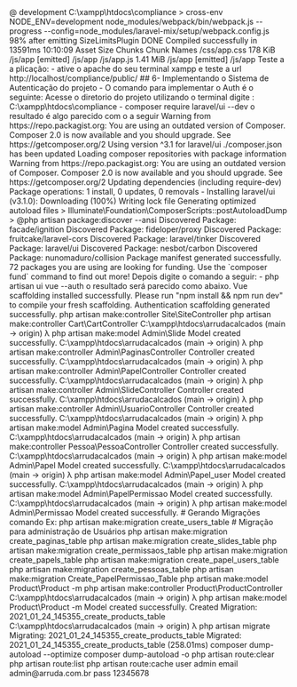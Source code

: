 <? php
## 1 - Ambiente de Desenvolvimento Atualizando/instalando o Laravel
- Instale o Composer
    https://getcomposer.org/download/

- Atualize/Instale o NOJE.JS
    https://nodejs.org/en/download/   instale a versão LTS equivalente ao seu sistema operacional.

- Faça o Download do Composer: # instale ou atualize.

- Baixe o cmder -  É um emulador de console

https://cmder.en.softonic.com/

- instale o vscode

    https://code.visualstudio.com/download

- instale o xampp

    https://www.apachefriends.org/pt_br/download.html

    (não ative o mysql do xampp)

- instale o Mysql 8x.
    https://www.mysql.com/downloads/

    durante o processo de instalação já ative o MySQL Workbench, Gerenciador de Banco de dados nativo do Mysql


## 2 - Instalando / atualizando o Laravel

  -  composer global require laravel/installer

λ php -v
PHP 7.4.8 (cli) (built: Jul  9 2020 11:30:39) ( ZTS Visual C++ 2017 x64 )
Copyright (c) The PHP Group
Zend Engine v3.4.0, Copyright (c) Zend Technologies
    with Xdebug v2.8.1, Copyright (c) 2002-2019, by Derick Rethans

## 3 -  Criando o projeto
Composer version 2.0.8 2020-12-03 17:20:38
PHP 7.4.8 (cli) (built: Jul  9 2020 11:30:39) ( ZTS Visual C++ 2017 x64 )

composer create-project laravel/laravel arrudacalcados

Application key set successfully.

## 4- Configurando o Banco de dados MSQL para o projeto

No seu SGBD crie o banco de dados

  - CREATE SCHEMA `arruda` DEFAULT CHARACTER SET utf8mb4 ;

## Utilize VsCode

adicione o local do diretório como workspace

C:\xampp\htdocs\arrudacalcados

- No diretorio do projeto criado no arquivo .env, atualize suas conexoes de banco de dados ex:

# .ENV

DB_CONNECTION=mysql
DB_HOST=127.0.0.1
DB_PORT=3306
DB_DATABASE=arruda
DB_USERNAME=root
DB_PASSWORD=mila


## 5- Demais configurações

## a) - Instalando o  NPM

utilize o terminal Cmander ou outro da preferência

    - mpm install
    se não funcionar digite:
    - npm install --global cross-env
    Em seguida execute novamente o comando.
    - npm install

    obs: Se mesmo assim não funcionar:
        Invoque o nmp a partir do prompt do DOS, como administrador, pelo Bash ou pelo powershell
        Com o comando CMD.exe para abrir um prompt inline do DOS, faça seu trabalho com nmp conforme descrito acima e use exit para sair do DOS.

         - npm install --global cross-env
        Em seguida execute novamente o comando.
        -  npm install
        se ao instalar tiver aviso de vulnerabilidade execute o comando :
        - npm audit fix

 ## b) Habilitando as configurações de CSS

    Execute o comando:

     -  npm run dev

    o resultado será algo parecido com isso a seguir.

> @ development C:\xampp\htdocs\compliance
> cross-env NODE_ENV=development node_modules/webpack/bin/webpack.js --progress --config=node_modules/laravel-mix/setup/webpack.config.js

98% after emitting SizeLimitsPlugin
 DONE  Compiled successfully in 13591ms                                                      10:10:09
       Asset      Size   Chunks             Chunk Names
/css/app.css   178 KiB  /js/app  [emitted]  /js/app
  /js/app.js  1.41 MiB  /js/app  [emitted]  /js/app

Teste a a plicação:
- ative o apache do seu terminal xampp e  teste a url

  http://localhost/compliance/public/

## 6- Implementando o Sistema de Autenticação do projeto

- O comando para implementar o Auth é o seguinte:
    Acesse o diretorio do projeto utilizando o terminal digite :
    C:\xampp\htdocs\compliance

    - composer require laravel/ui --dev

o resultado é algo parecido com o a seguir

Warning from https://repo.packagist.org: You are using an outdated version of Composer. Composer 2.0 is now available and you should upgrade. See https://getcomposer.org/2
Using version ^3.1 for laravel/ui
./composer.json has been updated
Loading composer repositories with package information
Warning from https://repo.packagist.org: You are using an outdated version of Composer. Composer 2.0 is now available and you should upgrade. See https://getcomposer.org/2
Updating dependencies (including require-dev)
Package operations: 1 install, 0 updates, 0 removals
  - Installing laravel/ui (v3.1.0): Downloading (100%)
Writing lock file
Generating optimized autoload files
> Illuminate\Foundation\ComposerScripts::postAutoloadDump
> @php artisan package:discover --ansi
Discovered Package: facade/ignition
Discovered Package: fideloper/proxy
Discovered Package: fruitcake/laravel-cors
Discovered Package: laravel/tinker
Discovered Package: laravel/ui
Discovered Package: nesbot/carbon
Discovered Package: nunomaduro/collision
Package manifest generated successfully.
72 packages you are using are looking for funding.
Use the `composer fund` command to find out more!

Depois digite o comando a seguir:

    - php artisan ui vue --auth

o resultado será parecido como abaixo.

Vue scaffolding installed successfully.
Please run "npm install && npm run dev" to compile your fresh scaffolding.
Authentication scaffolding generated successfully.





 php artisan make:controller Site\SiteController
 php artisan make:controller Cart\CartController
 C:\xampp\htdocs\arrudacalcados (main -> origin)
 λ php artisan make:model Admin\Slide
 Model created successfully.
 
 C:\xampp\htdocs\arrudacalcados (main -> origin)
 λ php artisan make:controller Admin\PaginasController
 Controller created successfully.
 
 C:\xampp\htdocs\arrudacalcados (main -> origin)
 λ php artisan make:controller Admin\PapelController
 Controller created successfully.
 
 C:\xampp\htdocs\arrudacalcados (main -> origin)
 λ php artisan make:controller Admin\SlideController
 Controller created successfully.
 
 C:\xampp\htdocs\arrudacalcados (main -> origin)
 λ php artisan make:controller Admin\UsuarioController
 Controller created successfully.
 
 C:\xampp\htdocs\arrudacalcados (main -> origin)
 λ php artisan make:model Admin\Pagina
 Model created successfully.
 
 C:\xampp\htdocs\arrudacalcados (main -> origin)
 λ php artisan make:controller Pessoa\PessoaController
 Controller created successfully.
 
 C:\xampp\htdocs\arrudacalcados (main -> origin)
 λ php artisan make:model Admin\Papel
 Model created successfully.
 
 C:\xampp\htdocs\arrudacalcados (main -> origin)
 λ php artisan make:model Admin\Papel_user
 Model created successfully.
 
 C:\xampp\htdocs\arrudacalcados (main -> origin)
 λ php artisan make:model Admin\PapelPermissao
 Model created successfully.
 
 C:\xampp\htdocs\arrudacalcados (main -> origin)
 λ php artisan make:model Admin\Permissao
 Model created successfully.
 
 # Gerando Migrações comando Ex:  php artisan make:migration create_users_table
 # Migração para administração de Usuários
 
 php artisan make:migration create_paginas_table
 php artisan make:migration create_slides_table

 php artisan make:migration create_permissaos_table
 php artisan make:migration create_papels_table
 php artisan make:migration create_papel_users_table
 php artisan make:migration create_pessoas_table
 php artisan make:migration Create_PapelPermissao_Table
 
 
 php artisan make:model Product\Product -m
 php artisan make:controller Product\ProductController

C:\xampp\htdocs\arrudacalcados (main -> origin)
λ php artisan make:model Product\Product -m
Model created successfully.
Created Migration: 2021_01_24_145355_create_products_table

C:\xampp\htdocs\arrudacalcados (main -> origin)
λ php artisan migrate
Migrating: 2021_01_24_145355_create_products_table
Migrated:  2021_01_24_145355_create_products_table (258.01ms)


 
 
composer dump-autoload --optimize
composer dump-autoload -o
php artisan route:clear
php artisan route:list
php artisan route:cache


user admin
email admin@arruda.com.br
pass 12345678
